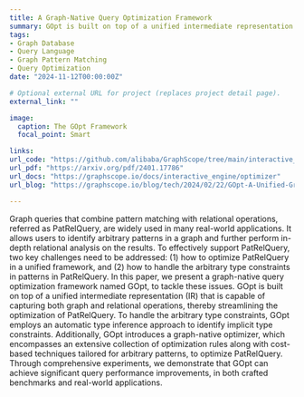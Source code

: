 ```yaml
---
title: A Graph-Native Query Optimization Framework
summary: GOpt is built on top of a unified intermediate representation (IR) that is capable of capturing both graph and relational operations, thereby streamlining the optimization of graph queries.
tags:
- Graph Database
- Query Language
- Graph Pattern Matching
- Query Optimization
date: "2024-11-12T00:00:00Z"

# Optional external URL for project (replaces project detail page).
external_link: ""

image:
  caption: The GOpt Framework
  focal_point: Smart

links: 
url_code: "https://github.com/alibaba/GraphScope/tree/main/interactive_engine/compiler"
url_pdf: "https://arxiv.org/pdf/2401.17786"
url_docs: "https://graphscope.io/docs/interactive_engine/optimizer"
url_blog: "https://graphscope.io/blog/tech/2024/02/22/GOpt-A-Unified-Graph-Query-Optimization-Framework-in-GraphScope"

---
```


Graph queries that combine pattern matching with relational operations, referred as PatRelQuery, are widely used in many real-world applications. It allows users to identify arbitrary patterns in a graph and further perform in-depth relational analysis on the results. To effectively support PatRelQuery, two key challenges need to be addressed: (1) how to optimize PatRelQuery in a unified framework, and (2) how to handle the arbitrary type constraints in patterns in PatRelQuery. In this paper, we present a graph-native query optimization framework named GOpt, to tackle these issues. GOpt is built on top of a unified intermediate representation (IR) that is capable of capturing both graph and relational operations, thereby streamlining the optimization of PatRelQuery. To handle the arbitrary type constraints, GOpt employs an automatic type inference approach to identify implicit type constraints. Additionally, GOpt introduces a graph-native optimizer, which encompasses an extensive collection of optimization rules along with cost-based techniques tailored for arbitrary patterns, to optimize PatRelQuery. Through comprehensive experiments, we demonstrate that GOpt can achieve significant query performance improvements, in both crafted benchmarks and real-world applications.
